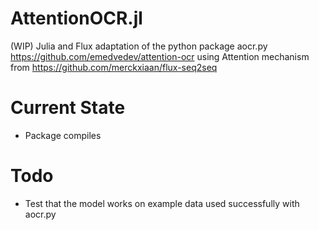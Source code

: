 # AttentionOCR.jl
(WIP) Julia and Flux adaptation of the python package aocr.py https://github.com/emedvedev/attention-ocr using Attention mechanism from https://github.com/merckxiaan/flux-seq2seq

# Current State
* Package compiles

# Todo
* Test that the model works on example data used successfully with aocr.py
